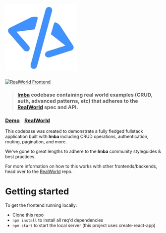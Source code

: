 # ![RealWorld Example App](imba.svg)


[![RealWorld Frontend](https://img.shields.io/badge/realworld-frontend-%23783578.svg)](http://realworld.io)

> ### [Imba](http://imba.io) codebase containing real world examples (CRUD, auth, advanced patterns, etc) that adheres to the [RealWorld](https://github.com/gothinkster/realworld) spec and API.


### [Demo](https://github.com/gothinkster/realworld)&nbsp;&nbsp;&nbsp;&nbsp;[RealWorld](https://github.com/gothinkster/realworld)


This codebase was created to demonstrate a fully fledged fullstack application built with **Imba** including CRUD operations, authentication, routing, pagination, and more.

We've gone to great lengths to adhere to the **Imba** community styleguides & best practices.

For more information on how to this works with other frontends/backends, head over to the [RealWorld](https://github.com/gothinkster/realworld) repo.


# Getting started

To get the frontend running locally:

- Clone this repo
- `npm install` to install all req'd dependencies
- `npm start` to start the local server (this project uses create-react-app)

